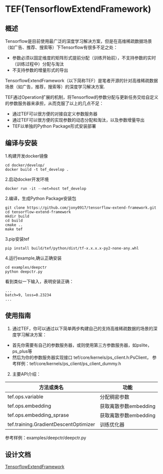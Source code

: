 # TEF(TensorflowExtendFramework)

## 概述
Tensorflow是目前使用最广泛的深度学习解决方案，但是在高维稀疏数据场景（如广告、推荐、搜索等）下Tensorflow有很多不足之处：

* 参数必须以固定维度的矩阵形式提前分配（训练开始前），不支持参数的实时（训练过程中）分配与淘汰
* 不支持参数的增量形式的导出

TensorflowExtendFramework（以下简称TEF）是笔者开源的针对高维稀疏数据场景（如广告，推荐，搜索等）的深度学习解决方案.

TEF通过Operation扩展的机制，将Tensorflow的参数分配与更新任务交给自定义的参数服务器来承担，从而克服了以上的几点不足：

* 通过TEF可以很方便的对接自定义参数服务器
* 通过TEF可以很方便的实现参数的动态分配和淘汰，以及参数增量导出
* TEF以单独的Python Package形式安装部署

## 编译与安装

1.构建开发docker镜像

```
cd docker/develop/
docker build -t tef_develop .
```

2.启动docker开发环境

```
docker run -it --net=host tef_develop

```

2.编译，生成Python Package安装包

```
git clone https://github.com/jony0917/tensorflow-extend-framework.git
cd tensorflow-extend-framework
mkdir build
cd build
cmake ..
make tef
```

3.pip安装tef

```
pip install build/tef/python/dist/tf-x.x.x.x-py2-none-any.whl
```

4.运行example,确认正确安装

```
cd examples/deepctr
python deepctr.py
```

看到类似一下输入，表明安装正确：

```
...
batch=9, loss=0.23234
...
```

## 使用指南

1. 通过TEF，你可以通过以下简单两步构建自己的支持高维稀疏数据的场景的深度学习解决方案：

* 首先你需要有自己的参数服务器，或则使用第三方参数服务器，如pslite，ps_plus等
* 然后为你的参数服务器实现接口 tef/core/kernels/ps\_client.h:PsClient， 参考样例：tef/core/kernels/ps\_client/ps\_client\_dummy.h

2. 主要API介绍：

|方法或类名|功能|
|---|---|
|tef.ops.variable|分配稠密参数|
|tef.ops.embedding|获取离散参数embedding|
|tef.ops.embedding_sprase|获取离散参数embedding|
|tef.training.GradientDescentOptimizer|训练优化器|


参考样例：examples/deepctr/deepctr.py

## 设计文档

[TensorflowExtendFramework](https://blog.csdn.net/gaofeipaopaotang/article/details/104182284)

